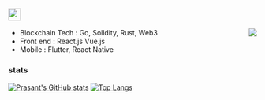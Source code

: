 ### <img src="https://media.giphy.com/media/hvRJCLFzcasrR4ia7z/giphy.gif" width="25px">
<img src="https://cdn.discordapp.com/emojis/843572666015416340.gif?v=1" align="right">

  - Blockchain Tech : Go, Solidity, Rust, Web3 <br/>
  - Front end : React.js Vue.js <br/>
  - Mobile : Flutter, React Native

### stats
[![Prasant's GitHub stats](https://github-readme-stats.vercel.app/api?username=prasantdev&show_icons=true)](https://github.com/anuraghazra/github-readme-stats)
[![Top Langs](https://github-readme-stats.vercel.app/api/top-langs/?username=prasantdev&layout=compact)](https://github.com/anuraghazra/github-readme-stats)

